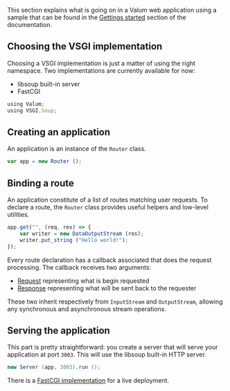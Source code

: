 This section explains what is going on in a Valum web application using
a sample that can be found in the [Gettings started](getting-started.md)
section of the documentation.

## Choosing the VSGI implementation

Choosing a VSGI implementation is just a matter of using the right namespace.
Two implementations are currently available for now:

 - libsoup built-in server
 - FastCGI

```javascript
using Valum;
using VSGI.Soup;
```


## Creating an application

An application is an instance of the `Router` class.

```javascript
var app = new Router ();
```


## Binding a route

An application constitute of a list of routes matching user requests. To declare
a route, the `Router` class provides useful helpers and low-level utilities.

```javascript
app.get("", (req, res) => {
    var writer = new DataOutputStream (res);
    writer.put_string ("Hello world!");
});
```

Every route declaration has a callback associated that does the request
processing. The callback receives two arguments:

 - [Request](vsgi/request.md) representing what is begin requested
 - [Response](vsgi/response.md) representing what will be sent back to
   the requester

These two inherit respectively from `InputStream` and `OutputStream`, allowing
any synchronous and asynchronous stream operations.


## Serving the application

This part is pretty straightforward: you create a server that will serve your
application at port `3003`. This will use the libsoup built-in HTTP server.

```java
new Server (app, 3003).run ();
```

There is a [FastCGI implementation](server/fastcgi.md) for a live deployment.
